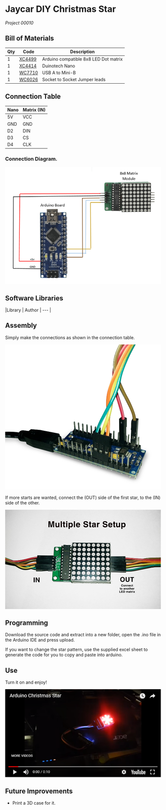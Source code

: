 # Jaycar DIY Christmas Star
_Project 00010_


## Bill of Materials
| Qty | Code | Description |
| --- | --- | ---|
|1 | [XC4499](http://jaycar.com.au/p/XC4499) | Arduino compatible 8x8 LED Dot matrix
|1 | [XC4414](http://jaycar.com.au/p/XC4414) | Duinotech Nano
|1 | [WC7710](http://jaycar.com.au/p/WC7710) | USB A to Mini-B
|1 | [WC6026](http://jaycar.com.au/p/WC6026) | Socket to Socket Jumper leads

## Connection Table
| Nano | Matrix (IN) |
| --- | --- |
| 5V | VCC
| GND | GND|
|D2 | DIN |
|D3 | CS |
|D4 | CLK |

### Connection Diagram.
![](images/DIY-Christmas-Star.png)

## Software Libraries
|Library | Author
| --- |

## Assembly
Simply make the connections as shown in the connection table.

![](images/NPI00010b.jpg)

 If more starts are wanted, connect the (OUT) side of the first star, to the (IN) side of the other.

![](images/NPI00010a.jpg)

## Programming
Download the source code and extract into a new folder, open the .ino file in the Arduino IDE and press upload.

If you want to change the star pattern, use the supplied excel sheet to generate the code for you to copy and paste into arduino.
## Use

Turn it on and enjoy!

[![youtube link](images/NPI00010yt.png)](https://www.youtube.com/watch?v=OkFDdXHDi_o)

## Future Improvements

* Print a 3D case for it.
